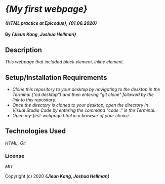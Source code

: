 # _{My first webpage}_

#### _{HTML practice at Epicodus}, {01.06.2020}_

#### By _**{Jieun Kang ,Joshua Hellman}**_

## Description

_This webpage that included block element, inline element._

## Setup/Installation Requirements

* _Clone this repository to your desktop by navigating to the desktop in the Terminal ("cd desktop") and then entering "git clone" followed by the link to this repository._
* _Once the directory is cloned to your desktop, open the directory in Visual Studio Code by entering the command "code ." in the Terminal._
* _Open my-first-webpage.html in a browser of your choice._

## Technologies Used

_HTML, Git_

### License

*MIT*

Copyright (c) 2020 **_{Jieun Kang, Joshua Hellman}_**